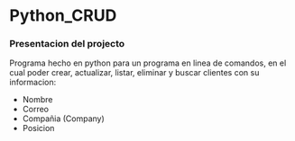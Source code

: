 # Python_CRUD

### Presentacion del projecto

Programa hecho en python para un programa en linea de comandos, en el cual poder crear, actualizar, listar, eliminar y buscar clientes con su informacion:

- Nombre
- Correo
- Compañia (Company)
- Posicion